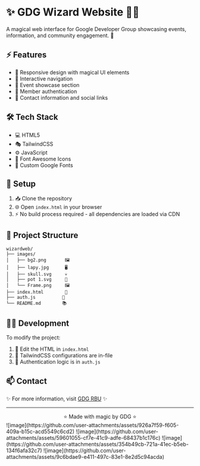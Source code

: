 # ✨ GDG Wizard Website 🧙‍♂️

A magical web interface for Google Developer Group showcasing events, information, and community engagement. 🌟

## ⚡ Features

- 🎨 Responsive design with magical UI elements
- 🔮 Interactive navigation
- 📅 Event showcase section
- 🔐 Member authentication
- 📱 Contact information and social links

## 🛠️ Tech Stack

- 💻 HTML5
- 🎭 TailwindCSS
- ⚙️ JavaScript
- 🎯 Font Awesome Icons
- 📝 Custom Google Fonts

## 🚀 Setup

1. 📥 Clone the repository
2. 🌐 Open `index.html` in your browser
3. ⚡ No build process required - all dependencies are loaded via CDN

## 📁 Project Structure

```
wizardweb/
├── images/
│   ├── bg2.png       🖼️
│   ├── lapy.jpg      🖥️
│   ├── skull.svg     💀
│   ├── pot 1.svg     🧪
│   └── Frame.png     🖼️
├── index.html        📄
├── auth.js          🔑
└── README.md        📚
```

## 👨‍💻 Development

To modify the project:

1. 📝 Edit the HTML in `index.html`
2. 🎨 TailwindCSS configurations are in-file
3. 🔐 Authentication logic is in `auth.js`

## 📫 Contact

✨ For more information, visit [GDG RBU](http://rbu.gdgoc.one) ✨

---
<div align="center">
⭐ Made with magic by GDG ⭐
</div>
![image](https://github.com/user-attachments/assets/926a7f59-f605-409a-b15c-acd5549c6cd2)
![image](https://github.com/user-attachments/assets/59601055-cf7e-41c9-adfe-68437b1c176c)
![image](https://github.com/user-attachments/assets/354b49cb-721a-41ec-b5eb-134f6afa32c7)
![image](https://github.com/user-attachments/assets/9c6bdae9-e411-497c-83e1-8e2d5c94acda)




